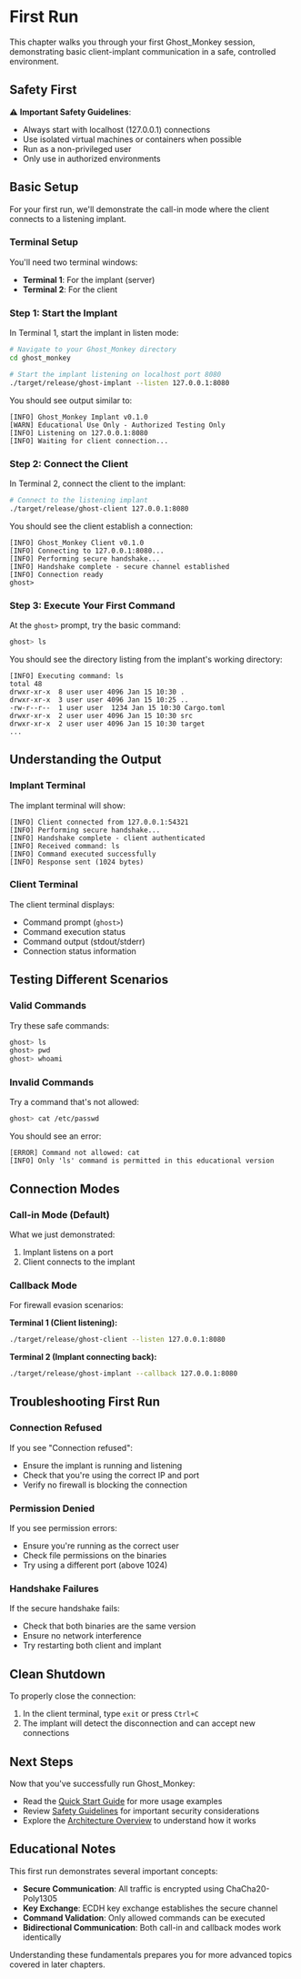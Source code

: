 # First Run

This chapter walks you through your first Ghost_Monkey session, demonstrating basic client-implant communication in a safe, controlled environment.

## Safety First

⚠️ **Important Safety Guidelines**:

- Always start with localhost (127.0.0.1) connections
- Use isolated virtual machines or containers when possible
- Run as a non-privileged user
- Only use in authorized environments

## Basic Setup

For your first run, we'll demonstrate the call-in mode where the client connects to a listening implant.

### Terminal Setup

You'll need two terminal windows:

- **Terminal 1**: For the implant (server)
- **Terminal 2**: For the client

### Step 1: Start the Implant

In Terminal 1, start the implant in listen mode:

```bash
# Navigate to your Ghost_Monkey directory
cd ghost_monkey

# Start the implant listening on localhost port 8080
./target/release/ghost-implant --listen 127.0.0.1:8080
```

You should see output similar to:

```
[INFO] Ghost_Monkey Implant v0.1.0
[WARN] Educational Use Only - Authorized Testing Only
[INFO] Listening on 127.0.0.1:8080
[INFO] Waiting for client connection...
```

### Step 2: Connect the Client

In Terminal 2, connect the client to the implant:

```bash
# Connect to the listening implant
./target/release/ghost-client 127.0.0.1:8080
```

You should see the client establish a connection:

```
[INFO] Ghost_Monkey Client v0.1.0
[INFO] Connecting to 127.0.0.1:8080...
[INFO] Performing secure handshake...
[INFO] Handshake complete - secure channel established
[INFO] Connection ready
ghost>
```

### Step 3: Execute Your First Command

At the `ghost>` prompt, try the basic command:

```bash
ghost> ls
```

You should see the directory listing from the implant's working directory:

```
[INFO] Executing command: ls
total 48
drwxr-xr-x  8 user user 4096 Jan 15 10:30 .
drwxr-xr-x  3 user user 4096 Jan 15 10:25 ..
-rw-r--r--  1 user user  1234 Jan 15 10:30 Cargo.toml
drwxr-xr-x  2 user user 4096 Jan 15 10:30 src
drwxr-xr-x  2 user user 4096 Jan 15 10:30 target
...
```

## Understanding the Output

### Implant Terminal

The implant terminal will show:

```
[INFO] Client connected from 127.0.0.1:54321
[INFO] Performing secure handshake...
[INFO] Handshake complete - client authenticated
[INFO] Received command: ls
[INFO] Command executed successfully
[INFO] Response sent (1024 bytes)
```

### Client Terminal

The client terminal displays:

- Command prompt (`ghost>`)
- Command execution status
- Command output (stdout/stderr)
- Connection status information

## Testing Different Scenarios

### Valid Commands

Try these safe commands:

```bash
ghost> ls
ghost> pwd
ghost> whoami
```

### Invalid Commands

Try a command that's not allowed:

```bash
ghost> cat /etc/passwd
```

You should see an error:

```
[ERROR] Command not allowed: cat
[INFO] Only 'ls' command is permitted in this educational version
```

## Connection Modes

### Call-in Mode (Default)

What we just demonstrated:

1. Implant listens on a port
2. Client connects to the implant

### Callback Mode

For firewall evasion scenarios:

**Terminal 1 (Client listening):**

```bash
./target/release/ghost-client --listen 127.0.0.1:8080
```

**Terminal 2 (Implant connecting back):**

```bash
./target/release/ghost-implant --callback 127.0.0.1:8080
```

## Troubleshooting First Run

### Connection Refused

If you see "Connection refused":

- Ensure the implant is running and listening
- Check that you're using the correct IP and port
- Verify no firewall is blocking the connection

### Permission Denied

If you see permission errors:

- Ensure you're running as the correct user
- Check file permissions on the binaries
- Try using a different port (above 1024)

### Handshake Failures

If the secure handshake fails:

- Check that both binaries are the same version
- Ensure no network interference
- Try restarting both client and implant

## Clean Shutdown

To properly close the connection:

1. In the client terminal, type `exit` or press `Ctrl+C`
2. The implant will detect the disconnection and can accept new connections

## Next Steps

Now that you've successfully run Ghost_Monkey:

- Read the [Quick Start Guide](quick-start.md) for more usage examples
- Review [Safety Guidelines](safety-guidelines.md) for important security considerations
- Explore the [Architecture Overview](../ch02-architecture/overview.md) to understand how it works

## Educational Notes

This first run demonstrates several important concepts:

- **Secure Communication**: All traffic is encrypted using ChaCha20-Poly1305
- **Key Exchange**: ECDH key exchange establishes the secure channel
- **Command Validation**: Only allowed commands can be executed
- **Bidirectional Communication**: Both call-in and callback modes work identically

Understanding these fundamentals prepares you for more advanced topics covered in later chapters.
